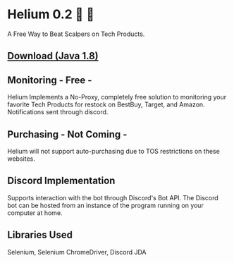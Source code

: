 # Helium 0.2 🏪 🔔

A Free Way to Beat Scalpers on Tech Products.

## [Download (Java 1.8)](https://github.com/Ryguy-1/Helium-0.2/raw/master/build/libs/MonitoringBotDistributionV1-0.2-uber.jar)

## Monitoring - Free - 

Helium Implements a No-Proxy, completely free solution to monitoring your favorite Tech Products for restock on BestBuy, Target, and Amazon.
Notifications sent through discord.

## Purchasing - Not Coming -

Helium will not support auto-purchasing due to TOS restrictions on these websites.

## Discord Implementation

Supports interaction with the bot through Discord's Bot API.
The Discord bot can be hosted from an instance of the program running on your computer at home.

## Libraries Used
Selenium, Selenium ChromeDriver, Discord JDA


